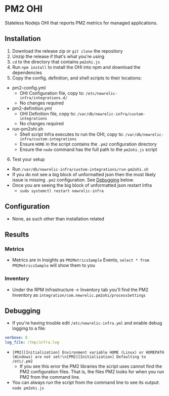 # PM2 OHI
Stateless Nodejs OHI that reports PM2 metrics for managed applications.

## Installation
1. Download the release zip or `git clone` the repository
2. Unzip the release if that's what you're using
3. `cd` to the directory that contains `pm2ohi.js`
4. Run `npm install` to install the OHI into npm and download the dependencies
5. Copy the config, definition, and shell scripts to their locations: 
  - pm2-config.yml
    - OHI Configuration file, copy to: `/etc/newrelic-infra/integrations.d/`
    - No changes required
  - pm2-definition.yml
    - OHI Definition file, copy to: `/var/db/newrelic-infra/custom-integrations`
    - No changes required
  - run-pm2ohi.sh
    - Shell script Infra executes to run the OHI, copy to: `/var/db/newrelic-infra/custom-integrations`
    - Ensure `HOME` in the script contains the `.pm2` configuration directory
    - Ensure the `node` command has the full path to the `pm2ohi.js` script
6. Test your setup
  - Run `/var/db/newrelic-infra/custom-integrations/run-pm2ohi.sh`
  - If you do not see a big block of unformatted json  then the most likely issue is missing `.pm2` configuration. See [Debugging](#Debugging) below.
  - Once you are seeing the big block of unformatted json restart Infra
    - `sudo systemctl restart newrelic-infra`
    
## Configuration
- None, as such other than installation related

## Results
### Metrics
- Metrics are in Insights as `PM2MetricsSample` Events, `select * from PM2MetricsSample` will show them to you
### Inventory
- Under the RPM Infrastructure -> Inventory tab you'll find the PM2 Inventory as `integration/com.newrelic.pm2ohi/processSettings`

## Debugging
- If you're having trouble edit `/etc/newrelic-infra.yml` and enable debug logging to a file:
```yaml
verbose: 0
log_file: /tmp/infra.log
```
- `[PM2][Initialization] Environment variable HOME (Linux) or HOMEPATH (Windows) are not set!\n[PM2][Initialization] Defaulting to /etc/.pm2`
  - If you see this error the PM2 libraries the script uses cannot find the PM2 configuration files. That is, the files PM2 looks for when you run PM2 from the command line.
- You can always run the script from the command line to see its output:  `node pm2ohi.js`


